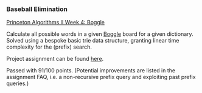 ### Baseball Elimination

[Princeton Algorithms II Week 4: Boggle](https://www.coursera.org/learn/algorithms-part2/home/week/4)

Calculate all possible words in a given [Boggle](https://en.wikipedia.org/wiki/Boggle) board for a given dictionary. Solved using a bespoke basic trie data structure, granting linear time complexity for the (prefix) search.

Project assignment can be found [here](https://coursera.cs.princeton.edu/algs4/assignments/boggle/specification.php).

Passed with 91/100 points. (Potential improvements are listed in the assignment FAQ, i.e. a non-recursive prefix query and exploiting past prefix queries.)